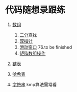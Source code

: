 # 代码随想录跟练

1. [数组](./array)
    1. [二分查找](./array/binary_search)
    2. [双指针](./array/two_pointers)
    3. [滑动窗口](./array/sliding_window) 76.to be finished
    4. [矩阵数组操作](./array/matrix)

2. [链表](./linked_list)
3. [哈希表](./hashmap)
4. [字符串](./string)  kmp算法需常看




